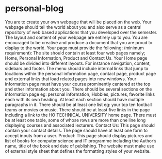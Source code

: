 # personal-blog
You are to create your own webpage that will be placed on the web. Your webpage should tell the world about you and also serve as a central repository of web based applications that you developed over the semester. The layout and content of your webpage are entirely up to you. You are encouraged to be creative and produce a document that you are proud to display to the world. Your page must provide the following: (minimum requirement): The site should contain at least four web pages namely; Home, Personal Information, Product and Contact Us.  Your Home page should be divided into different layouts. For instance navigation, content, sidebars and footer. The menu should include internal links that jump to locations within the personal information page, contact page, product page and external links that load related pages into new windows.  Your information page must have your course prominently centered at the top and other information about you. There should be several sections on the information page eg: personal information, Hobbies, pictures, favorite links each with its own heading. At least each section should have multiple paragraphs in it.   There should be at least one list eg: your top ten football teams or movies or music. There should be at least five links in the page including a link to the HO TECHNICAL UNIVERSITY home page.  There must be at least one table, some of whose rows are more than one line long displaying courses and associated lecturers.  Contact Us: This page should contain your contact details. The   page should have at least one form to accept inputs from a user.  Product: This page should display pictures and list of books for computer science and IT programme including the Author’s name, title of the book and date of publishing. The website must make use of external style sheet that defines the formatting styles of your website.
